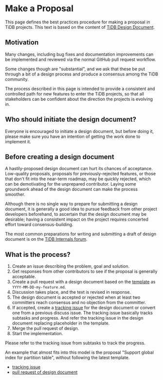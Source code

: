 # Make a Proposal

This page defines the best practices procedure for making a proposal in TiDB projects. This text is based on the content of [TiDB Design Document](https://github.com/pingcap/tidb/blob/7f4f5c02364b6578da561ec14f409a39ddf954a5/docs/design/README.md).

## Motivation

Many changes, including bug fixes and documentation improvements can be implemented and reviewed via the normal GitHub pull request workflow.

Some changes though are "substantial", and we ask that these be put through a bit of a design process and produce a consensus among the TiDB community.

The process described in this page is intended to provide a consistent and controlled path for new features to enter the TiDB projects, so that all stakeholders can be confident about the direction the projects is evolving in.

## Who should initiate the design document?

Everyone is encouraged to initiate a design document, but before doing it, please make sure you have an intention of getting the work done to implement it.

## Before creating a design document

A hastily-proposed design document can hurt its chances of acceptance. Low-quality proposals, proposals for previously-rejected features, or those that don't fit into the near-term roadmap, may be quickly rejected, which can be demotivating for the unprepared contributor. Laying some groundwork ahead of the design document can make the process smoother.

Although there is no single way to prepare for submitting a design document, it is generally a good idea to pursue feedback from other project developers beforehand, to ascertain that the design document may be desirable; having a consistent impact on the project requires concerted effort toward consensus-building.

The most common preparations for writing and submitting a draft of design document is on the [TiDB Internals forum](https://internals.tidb.io/).

## What is the process?

1. Create an issue describing the problem, goal and solution.
2. Get responses from other contributors to see if the proposal is generally acceptable.
3. Create a pull request with a design document based on the [template](https://github.com/pingcap/tidb/blob/7f4f5c02364b6578da561ec14f409a39ddf954a5/docs/design/TEMPLATE.md) as `YYYY-MM-DD-my-feature.md`.
4. Discussion takes place, and the text is revised in response.
5. The design document is accepted or rejected when at least two committers reach consensus and no objection from the committer.
6. If accepted, create a [tracking issue](https://github.com/pingcap/tidb/issues/new?assignees=&labels=type%2Fenhancement&template=development-task.md) for the design document or convert one from a previous discuss issue. The tracking issue basically tracks subtasks and progress. And refer the tracking issue in the design document replacing placeholder in the template.
7. Merge the pull request of design.
8. Start the implementation.

Please refer to the tracking issue from subtasks to track the progress.

An example that almost fits into this model is the proposal "Support global index for partition table", without following the latest template.

* [tracking issue](https://github.com/pingcap/tidb/issues/18032)
* [pull request of design document](https://github.com/pingcap/tidb/pull/18982)
